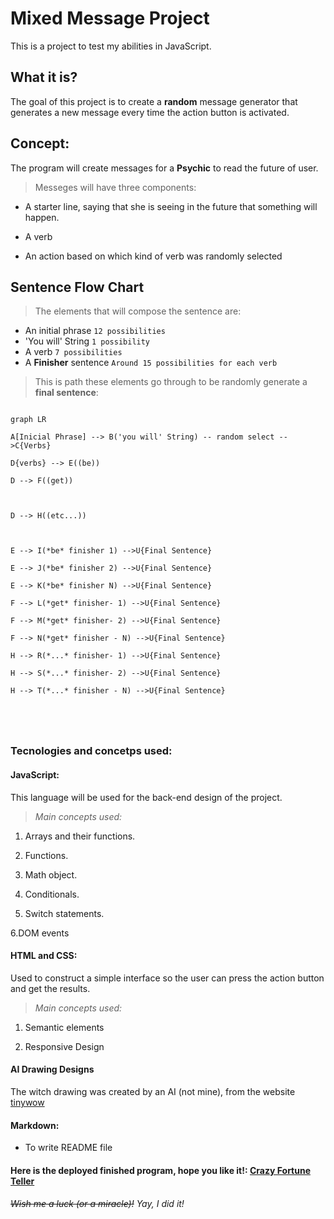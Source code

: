 # Mixed Message Project

This is a project to test my abilities in JavaScript.

  

## What it is?

  

The goal of this project is to create a **random** message generator that generates a new message every time the action button is activated.

  

## Concept:

The program will create messages for a **Psychic** to read the future of user.

>Messeges will have three components:

- A starter line, saying that she is seeing in the future that something will happen.

- A verb

- An action based on which kind of verb was randomly selected

  


## Sentence Flow Chart

>The elements that will compose the sentence are:

- An initial phrase `12 possibilities`
- 'You will' String `1 possibility`
- A verb `7 possibilities`
- A **Finisher** sentence `Around 15 possibilities for each verb`

>This is path these elements go through to be randomly generate a **final sentence**:


```mermaid

graph LR

A[Inicial Phrase] --> B('you will' String) -- random select -->C{Verbs} 

D{verbs} --> E((be))

D --> F((get))



D --> H((etc...))



E --> I(*be* finisher 1) -->U{Final Sentence}

E --> J(*be* finisher 2) -->U{Final Sentence}

E --> K(*be* finisher N) -->U{Final Sentence}

F --> L(*get* finisher- 1) -->U{Final Sentence}

F --> M(*get* finisher- 2) -->U{Final Sentence}

F --> N(*get* finisher - N) -->U{Final Sentence}

H --> R(*...* finisher- 1) -->U{Final Sentence}

H --> S(*...* finisher- 2) -->U{Final Sentence}

H --> T(*...* finisher - N) -->U{Final Sentence}





```

  
  

### Tecnologies and concetps used:

  

#### **JavaScript:**

This language will be used for the back-end design of the project.

>*Main concepts used:*

1. Arrays and their functions.

2. Functions.

3. Math object.

4. Conditionals.

5. Switch statements.

6.DOM events

  

#### **HTML and CSS:**

  

Used to construct a simple interface so the user can press the action button and get the results.

>*Main concepts used:*

1. Semantic elements

2. Responsive Design

  

#### **AI Drawing Designs**

The witch drawing was created by an AI (not mine), from the website [tinywow](https://tinywow.com/image/ai-art-generator)

  
  

#### **Markdown:**

- To write README file

  

#### Here is the deployed finished program, hope you like it!: [Crazy Fortune Teller](https://ribeiroallison.github.io/mixed-messages/)

  
  
  

###### ~~*Wish me a luck (or a miracle)!*~~ Yay, I did it!